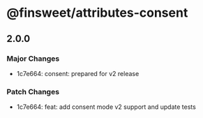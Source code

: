 # @finsweet/attributes-consent

## 2.0.0

### Major Changes

- 1c7e664: consent: prepared for v2 release

### Patch Changes

- 1c7e664: feat: add consent mode v2 support and update tests
